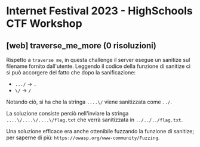 # Internet Festival 2023 - HighSchools CTF Workshop

## [web] traverse_me_more (0 risoluzioni)

Rispetto a `traverse me`, in questa challenge il server esegue un sanitize sul filename fornito dall'utente.
Leggendo il codice della funzione di sanitize ci si può accorgere del fatto che dopo la sanificazione:

- `.../` -> `.`
- `\/` -> `/`

Notando ciò, si ha che la stringa `....\/` viene sanitizzata come `../`.

La soluzione consiste perciò nell'inviare la stringa `....\/....\/....\/flag.txt` che verrà sanitizzata in `../../../flag.txt`.

Una soluzione efficace era anche ottenibile fuzzando la funzione di sanitize; per saperne di più: `https://owasp.org/www-community/Fuzzing`.
